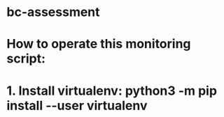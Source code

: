 # bc-assessment
# How to operate this monitoring script:
# 1. Install virtualenv: python3 -m pip install --user virtualenv

